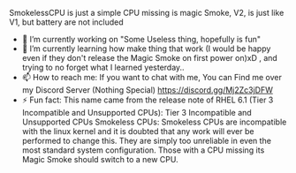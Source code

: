 SmokelessCPU is just a simple CPU missing is magic Smoke, V2, is just like V1, but battery are not included


- 🔭 I’m currently working on "Some Useless thing, hopefully is fun"
- 🌱 I’m currently learning how make thing that work (I would be happy even if they don't release the Magic Smoke on first power on)xD , and trying to no forget what I learned yesterday..
- 📫 How to reach me: If you want to chat with me, You can Find me over my Discord Server (Nothing Special) https://discord.gg/Mj2Zc3jDFW
- ⚡ Fun fact: This name came from the release note of RHEL 6.1 (Tier 3 Incompatible and Unsupported CPUs):
    Tier 3 Incompatible and Unsupported CPUs
    Smokeless CPUs: Smokeless CPUs are incompatible with the linux kernel and it is doubted that any work will ever be performed to change this. They are simply too unreliable in even the most standard system configuration. Those with a CPU missing its Magic Smoke should switch to a new CPU.
